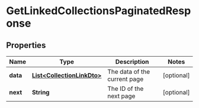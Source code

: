 

# GetLinkedCollectionsPaginatedResponse


## Properties

| Name | Type | Description | Notes |
|------------ | ------------- | ------------- | -------------|
|**data** | [**List&lt;CollectionLinkDto&gt;**](CollectionLinkDto.md) | The data of the current page |  [optional] |
|**next** | **String** | The ID of the next page |  [optional] |



